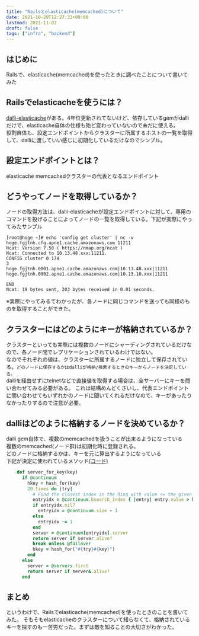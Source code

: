 ```yaml
---
title: "Railsとelasticache(memcached)について"
date: 2021-10-29T12:27:32+09:00
lastmod: 2021-11-02
draft: false
tags: ["infra", "backend"]
---
```


## はじめに

Railsで、elasticache(memcached)を使ったときに調べたことについて書いてみた

## Railsでelasticacheを使うには？

[dalli-elasticache](https://github.com/ktheory/dalli-elasticache)がある。4年位更新されてないけど、依存しているgemがdalliだけで、elasticache自体の仕様も殆ど変わっていないので未だに使える。  
役割自体も、設定エンドポイントからクラスターに所属するホストの一覧を取得して、dalliに渡していい感じに初期化しているだけなのでシンプル。

## 設定エンドポイントとは？

elasticache memcachedクラスターの代表となるエンドポイント

## どうやってノードを取得しているか？

ノードの取得方法は、dalli-elasticacheが設定エンドポイントに対して、専用のコマンドを投げることによってノードの一覧を取得している。下記が実際にやってみたサンプル


```
[root@hoge ~]# echo 'config get cluster' | nc -v hoge.fgjtnh.cfg.apne1.cache.amazonaws.com 11211
Ncat: Version 7.50 ( https://nmap.org/ncat )
Ncat: Connected to 10.13.48.xxx:11211.
CONFIG cluster 0 174
3
hoge.fgjtnh.0001.apne1.cache.amazonaws.com|10.13.48.xxx|11211 hoge.fgjtnh.0002.apne1.cache.amazonaws.com|10.13.10.xxx|11211

END
Ncat: 19 bytes sent, 203 bytes received in 0.01 seconds.
```

※実際にやってみるてわかったが、各ノードに同じコマンドを送っても同様のものを取得することができた。

## クラスターにはどのようにキーが格納されているか？

クラスターといっても実際には複数のノードにシャーディングされているだけなので、各ノード間でレプリケーションされているわけではない。  
なのでそれぞれの値は、クラスターに所属するノードに独立して保存されている。`どのノードに保存するかはdalliが格納/検索するときのキーからノードを決定している。`  
dalliを経由せずにtelnetなどで直接値を取得する場合は、全サーバーにキーを問い合わせてみる必要がある。
これは結構めんどくさいし、代表エンドポイントに問い合わせてもいずれかのノードに聞いてくれるだけなので、キーがあったりなかったりするので注意が必要。

## dalliはどのように格納するノードを決めているか？

dalli gem自体で、複数のmemcachedを扱うことが出来るようになっている  
複数のmemcached(ノード群)は初期化時に登録される。  
どのノードに格納するかは、キーを元に算出するようになっている  
下記が決定に使われているメソッド[(コード)](https://github.com/petergoldstein/dalli/blob/3ecc41e2e4521fd969d50a396b5a82e33c4e8226/lib/dalli/ring.rb#L32-L51)

```ruby
    def server_for_key(key)
      if @continuum
        hkey = hash_for(key)
        20.times do |try|
          # Find the closest index in the Ring with value <= the given value
          entryidx = @continuum.bsearch_index { |entry| entry.value > hkey }
          if entryidx.nil?
            entryidx = @continuum.size - 1
          else
            entryidx -= 1
          end
          server = @continuum[entryidx].server
          return server if server.alive?
          break unless @failover
          hkey = hash_for("#{try}#{key}")
        end
      else
        server = @servers.first
        return server if server&.alive?
      end
```

## まとめ

というわけで、Railsでelasticache(memcached)を使ったときのことを書いてみた。
そもそもelasticacheのクラスターについて知らなくて、格納されているキーを探すのも一苦労だった。まずは敵を知ることの大切さがわかった。
